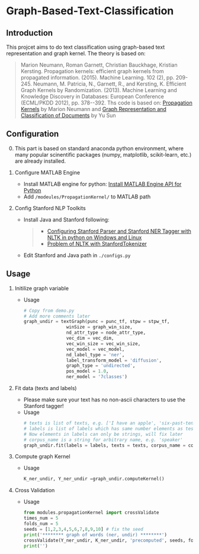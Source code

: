 # Graph-Based-Text-Classification
## Introduction
This projcet aims to do text classification using graph-based text representation and graph kernel. The theory is based on:
> Marion Neumann, Roman Garnett, Christian Bauckhage, Kristian Kersting. Propagation kernels: efficient graph kernels from propagated information. (2015). Machine Learning. 102 (2), pp. 209-245.
> Neumann, M. Patricia, N., Garnett, R., and Kersting, K. Efficient Graph Kernels by Randomization. (2013). Machine Learning and Knowledge Discovery in Databases: European Conference (ECML/PKDD 2012), pp. 378--392.
Ths code is based on:
[Propagation Kernels](https://github.com/marionmari/propagation_kernels) by Marion Neumann and [Graph Representation and Classification of Documents](github.com/sunyumark/masterProject) by Yu Sun

## Configuration
0. This part is based on standard anaconda python environment, where many popular scinentific packages (numpy, matplotlib, scikit-learn, etc.) are already installed.
1. Configure MATLAB Engine
    - Install MATLAB engine for python: [Install MATLAB Engine API for Python](https://www.mathworks.com/help/matlab/matlab_external/install-the-matlab-engine-for-python.html)
    - Add ```/modeules/PropagationKernel/``` to MATLAB path

2. Config Stanford NLP Toolkits
    - Install Java and Stanford following:
        > - [Configuring Stanford Parser and Stanford NER Tagger with NLTK in python on Windows and Linux](https://blog.manash.me/configuring-stanford-parser-and-stanford-ner-tagger-with-nltk-in-python-on-windows-f685483c374a)
        > - [Problem of NLTK with StanfordTokenizer](https://tianyouhu.wordpress.com/2016/09/01/problem-of-nltk-with-stanfordtokenizer/)
    - Edit Stanford and Java path in ```./configs.py```

## Usage
1. Initilize graph variable
    - Usage
        ```python
        # Copy from demo.py
        # Add more comments later
        graph_undir = textGraph(punc = punc_tf, stpw = stpw_tf,
                        winSize = graph_win_size,
                        nd_attr_type = node_attr_type,
                        vec_dim = vec_dim, 
                        vec_win_size = vec_win_size, 
                        vec_model = vec_model, 
                        nd_label_type = 'ner', 
                        label_transform_model = 'diffusion', 
                        graph_type = 'undirected',
                        pos_model = 1.0, 
                        ner_model = '7classes')
        ```

2. Fit data (texts and labels)
    - Please make sure your text has no non-ascii characters to use the Stanford tagger!
    - Usage
        ```python
        # texts is list of texts, e.g. ['I have an apple', 'six-past-ten', 'tenki ii kana']
        # labels is list of labels which has same number elements as tests, e.g. ['Tom', 'Bella', 'Saigo']
        # Now elements in labels can only be strings, will fix later
        # corpus_name is a string for arbitrary name, e.g. 'speaker'
        graph_undir.fit(labels = labels, texts = texts, corpus_name = corpus_name)
        ```

3. Compute graph Kernel
    - Usage
        ```python
        K_ner_undir, Y_ner_undir =graph_undir.computeKernel()
        ```

4. Cross Validation
    - Usage
        ```python
        from modules.propagationKernel import crossValidate
        times_num = 5
        folds_num = 5
        seeds = [1,2,3,4,5,6,7,8,9,10] # fix the seed
        print('******** graph of words (ner, undir) ********')
        crossValidate(Y_ner_undir, K_ner_undir, 'precomputed', seeds, fold = folds_num, times = times_num)
        print('')
        ```